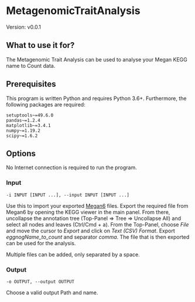 # MetagenomicTraitAnalysis

Version: v0.0.1

## What to use it for?

The Metagenomic Trait Analysis can be used to analyse your Megan KEGG name to Count data. 

## Prerequisites

This program is written Python and requires Python 3.6+. Furthermore, the following packages are required:

```
setuptools~=49.6.0
pandas~=1.2.4
matplotlib~=3.4.1
numpy~=1.19.2
scipy~=1.6.2
```

## Options

No Internet connection is required to run the program.

### Input

```
-i INPUT [INPUT ...], --input INPUT [INPUT ...]
```

Use this to import your exported [Megan6](https://uni-tuebingen.de/fakultaeten/mathematisch-naturwissenschaftliche-fakultaet/fachbereiche/informatik/lehrstuehle/algorithms-in-bioinformatics/software/megan6/) files. Export the required file from Megan6 by opening the KEGG viewer in the main panel. From there, uncollapse the annotation tree (Top-Panel => Tree => Uncollapse All) and select all nodes and leaves (Ctrl/Cmd + a). From the Top-Panel, choose *File* and move the cursor to *Export* and click on *Text (CSV) Format*. Export *eggnogName_to_count* and separator *comma*. The file that is then exported can be used for the analysis.

Multiple files can be added, only separated by a space.

### Output

```
-o OUTPUT, --output OUTPUT
```

Choose a valid output Path and name.
